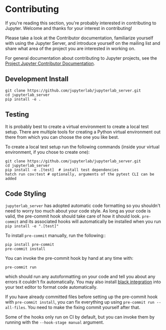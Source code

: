 # Contributing

If you're reading this section, you're probably interested in contributing to
Jupyter. Welcome and thanks for your interest in contributing!

Please take a look at the Contributor documentation, familiarize yourself with
using the Jupyter Server, and introduce yourself on the mailing list and
share what area of the project you are interested in working on.

For general documentation about contributing to Jupyter projects, see the
[Project Jupyter Contributor Documentation](https://jupyter.readthedocs.io/en/latest/contributing/content-contributor.html).

## Development Install

```shell
git clone https://github.com/jupyterlab/jupyterlab_server.git
cd jupyterlab_server
pip install -e .
```

## Testing

It is probably best to create a virtual environment to create a local test setup. There are multiple tools for creating a Python virtual environment out there from which you can choose the one you like best.

To create a local test setup run the following commands (inside your virtual environment, if you chose to create one):

```shell
git clone https://github.com/jupyterlab/jupyterlab_server.git
cd jupyterlab_server
pip install -e .[test]  # install test dependencies
hatch run cov:test # optionally, arguments of the pytest CLI can be added
```

## Code Styling

`jupyterlab_server` has adopted automatic code formatting so you shouldn't
need to worry too much about your code style.
As long as your code is valid,
the pre-commit hook should take care of how it should look.
`pre-commit` and its associated hooks will automatically be installed when
you run `pip install -e ".[test]"`

To install `pre-commit` manually, run the following::

```shell
pip install pre-commit
pre-commit install
```

You can invoke the pre-commit hook by hand at any time with:

```shell
pre-commit run
```

which should run any autoformatting on your code
and tell you about any errors it couldn't fix automatically.
You may also install [black integration](https://github.com/psf/black#editor-integration)
into your text editor to format code automatically.

If you have already committed files before setting up the pre-commit
hook with `pre-commit install`, you can fix everything up using
`pre-commit run --all-files`. You need to make the fixing commit
yourself after that.

Some of the hooks only run on CI by default, but you can invoke them by
running with the `--hook-stage manual` argument.
